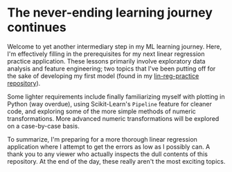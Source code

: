 # The never-ending learning journey continues

Welcome to yet another intermediary step in my ML learning journey. Here, I'm effectively filling in the prerequisites for my next linear regression practice application. These lessons primarily involve exploratory data analysis and feature engineering; two topics that I've been putting off for the sake of developing my first model (found in my [lin-reg-practice repository](https://github.com/crdcamp/lin-reg-practice)).

Some lighter requirements include finally familiarizing myself with plotting in Python (way overdue), using Scikit-Learn's `Pipeline` feature for cleaner code, and exploring some of the more simple methods of numeric transformations. More advanced numeric transformations will be explored on a case-by-case basis.

To summarize, I'm preparing for a more thorough linear regression application where I attempt to get the errors as low as I possibly can. A thank you to any viewer who actually inspects the dull contents of this repository. At the end of the day, these really aren't the most exciting topics.
